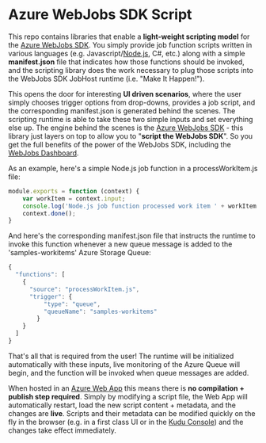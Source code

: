 ﻿Azure WebJobs SDK Script
===
This repo contains libraries that enable a **light-weight scripting model** for the [Azure WebJobs SDK](http://github.com/Azure/azure-webjobs-sdk). You simply provide job function scripts written in various languages (e.g. Javascript/[Node.js](http://nodejs.org), C#, etc.) along with a simple **manifest.json** file that indicates how those functions should be invoked, and the scripting library does the work necessary to plug those scripts into the WebJobs SDK JobHost runtime (i.e. "Make It Happen!").

This opens the door for interesting **UI driven scenarios**, where the user simply chooses trigger options from drop-downs, provides a job script, and the corresponding manifest.json is generated behind the scenes. The scripting runtime is able to take these two simple inputs and set everything else up. The engine behind the scenes is the [Azure WebJobs SDK](https://github.com/Azure/azure-webjobs-sdk) - this library just layers on top to allow you to "**script the WebJobs SDK**". So you get the full benefits of the power of the WebJobs SDK, including the [WebJobs Dashboard](http://azure.microsoft.com/en-us/documentation/videos/azure-webjobs-dashboard-site-extension/). 

As an example, here's a simple Node.js job function in a processWorkItem.js file:

```javascript
module.exports = function (context) {
    var workItem = context.input;
    console.log('Node.js job function processed work item ' + workItem.ID);
    context.done();
}
```

And here's the corresponding manifest.json file that instructs the runtime to invoke this function whenever a new queue message is added to the 'samples-workitems' Azure Storage Queue:

```javascript
{
  "functions": [
    {
      "source": "processWorkItem.js",
      "trigger": {
          "type": "queue",
          "queueName": "samples-workitems"
        }
    }
  ]
}
```
That's all that is required from the user! The runtime will be initialized automatically with these inputs, live monitoring of the Azure Queue will begin, and the function will be invoked when queue messages are added.

When hosted in an [Azure Web App](http://azure.microsoft.com/en-us/services/app-service/web/) this means there is **no compilation + publish step required**. Simply by modifying a script file, the Web App will automatically restart, load the new script content + metadata, and the changes are **live**. Scripts and their metadata can be modified quickly on the fly in the browser (e.g. in a first class UI or in the [Kudu Console](http://github.com/projectkudu/kudu/wiki/Kudu-console)) and the changes take effect immediately.
